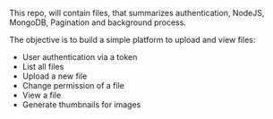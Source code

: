 This repo, will contain files, that summarizes authentication, NodeJS, MongoDB, Pagination and background process.

The objective is to build a simple platform to upload and view files:
- User authentication via a token
- List all files
- Upload a new file
- Change permission of a file
- View a file
- Generate thumbnails for images